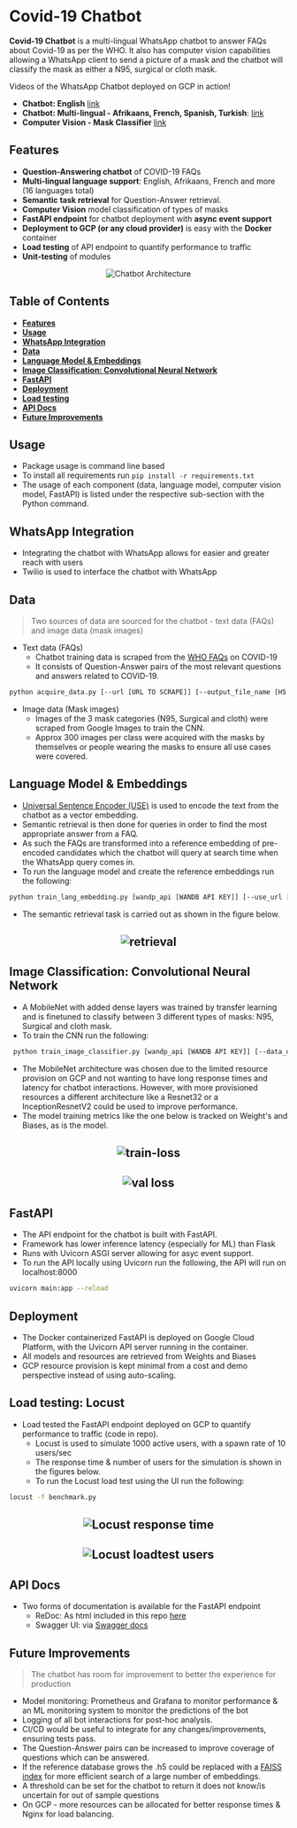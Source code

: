 # Covid-19 Chatbot

**Covid-19 Chatbot** is a multi-lingual WhatsApp chatbot to answer FAQs about Covid-19 as per the WHO. It also has computer vision capabilities allowing a WhatsApp client to send a picture of a mask and the chatbot will classify the mask as either a N95, surgical or cloth mask.

Videos of the WhatsApp Chatbot deployed on GCP in action!
* **Chatbot: English**  [link](https://www.youtube.com/watch?v=6DTtJq-z0wM)
* **Chatbot: Multi-lingual - Afrikaans, French, Spanish, Turkish**: [link](https://www.youtube.com/watch?v=NSyk7RnHMb4)
* **Computer Vision - Mask Classifier** [link](https://www.youtube.com/watch?v=r5o4d49BmGg)


## Features
* **Question-Answering chatbot** of COVID-19 FAQs
* **Multi-lingual language support**: English, Afrikaans, French and more (16 languages total)
* **Semantic task retrieval** for Question-Answer retrieval.
* **Computer Vision** model classification of types of masks
* **FastAPI endpoint** for chatbot deployment with **async event support**
* **Deployment to GCP (or any cloud provider)** is easy with the **Docker** container
* **Load testing** of API endpoint to quantify performance to traffic
* **Unit-testing** of modules


<p align="center">
  <img src="images/chatbot.jpg" alt="Chatbot Architecture" />
</p>


## Table of Contents
  * [**Features**](#features)
  * [**Usage**](#usage)
  * [**WhatsApp Integration**](#whatsapp-integration)
  * [**Data**](#data)
  * [**Language Model & Embeddings**](#language-model--embeddings)
  * [**Image Classification: Convolutional Neural Network**](#image-classification-convolutional-neural-network)
  * [**FastAPI**](#fastapi)
  * [**Deployment**](#deployment)
  * [**Load testing**](#load-testing)
  * [**API Docs**](#api-docs)
  * [**Future Improvements**](#future-improvements)


## Usage
  * Package usage is command line based
  * To install all requirements run `pip install -r requirements.txt`
  * The usage of each component (data, language model, computer vision model, FastAPI) is listed under the respective sub-section with the Python command.


## WhatsApp Integration
* Integrating the chatbot with WhatsApp allows for easier and greater reach with users
* Twilio is used to interface the chatbot with WhatsApp


## Data
> Two sources of data are sourced for the chatbot - text data (FAQs) and image data (mask images)

* Text data (FAQs)
  * Chatbot training data is scraped from the [WHO FAQs](https://www.who.int/emergencies/diseases/novel-coronavirus-2019/question-and-answers-hub/q-a-detail/q-a-coronaviruses) on COVID-19
  * It consists of Question-Answer pairs of the most relevant questions and answers related to COVID-19.

```bash
python acquire_data.py [--url [URL TO SCRAPE]] [--output_file_name [H5 FILENAME]]
```

* Image data (Mask images)
    * Images of the 3 mask categories (N95, Surgical and cloth) were scraped from Google Images to train the CNN.
    * Approx 300 images per class were acquired with the masks by themselves or people wearing the masks to ensure all use cases were covered.


## Language Model & Embeddings
* [Universal Sentence Encoder (USE)](https://tfhub.dev/google/universal-sentence-encoder-multilingual-qa/3) is used to encode the text from the chatbot as a vector embedding.
* Semantic retrieval is then done for queries in order to find the most appropriate answer from a FAQ.
* As such the FAQs are transformed into a reference embedding of pre-encoded candidates which the chatbot will query at search time when the WhatsApp query comes in.
* To run the language model and create the reference embeddings run the following:
```bash
python train_lang_embedding.py [wandp_api [WANDB API KEY]] [--use_url [TF-HUB USE URL]] [--ref_filepath [H5 REF FAQ EMBEDDING FILEPATH]]
```

* The semantic retrieval task is carried out as shown in the figure below.
<h2 align="center" id="retrieval">
	<img src="images/retrieval.png" alt="retrieval">
</h2>

## Image Classification: Convolutional Neural Network
* A MobileNet with added dense layers was trained by transfer learning and is finetuned to classify between 3 different types of masks: N95, Surgical and cloth mask.
* To train the CNN run the following:
```bash
 python train_image_classifier.py [wandp_api [WANDB API KEY]] [--data_dir [DIR OF THE MASK IMAGES]] [--hyperparams_path [PATH TO THE HYPERPARAMS JSON FILE]]
 ```
* The MobileNet architecture was chosen due to the limited resource provision on GCP and not wanting to have long response times and latency for chatbot interactions. However, with more provisioned resources a different architecture like a Resnet32 or a InceptionResnetV2 could be used to improve performance.
* The model training metrics like the one below is tracked on Weight's and Biases, as is the model.

<h2 align="center" id="train-loss">
	<img src="images/loss.png" alt="train-loss">
</h2>

<h2 align="center" id="val-loss">
	<img src="images/val_loss.png" alt="val loss">
</h2>


## FastAPI
* The API endpoint for the chatbot is built with FastAPI.
* Framework has lower inference latency (especially for ML) than Flask
* Runs with Uvicorn ASGI server allowing for asyc event support.
* To run the API locally using Uvicorn run the following, the API will run on localhost:8000
```bash
uvicorn main:app --reload
```


## Deployment
* The Docker containerized FastAPI is deployed on Google Cloud Platform, with the Uvicorn API server running in the container.
* All models and resources are retrieved from Weights and Biases
* GCP resource provision is kept minimal from a cost and demo perspective instead of using auto-scaling.


## Load testing: Locust
* Load tested the FastAPI endpoint deployed on GCP to quantify performance to traffic (code in repo).
  * Locust is used to simulate 1000 active users, with a spawn rate of 10 users/sec
  * The response time & number of users for the simulation is shown in the figures below.
  * To run the Locust load test using the UI run the following:
```bash
locust -f benchmark.py
```

<h2 align="center" id="response-time">
	<img src="images/response_time.png" alt="Locust response time">
</h2>

<h2 align="center" id="rlocust-users">
	<img src="images/users.png" alt="Locust loadtest users">
</h2>



## API Docs
* Two forms of documentation is available for the FastAPI endpoint
  * ReDoc: As html included in this repo [here](https://github.com/seedatnabeel/covid_19_chatbot/tree/master/api-docs)
  * Swagger UI: via [Swagger docs](http://35.231.25.36/docs)


## Future Improvements
  > The chatbot has room for improvement to better the experience for production

  * Model monitoring: Prometheus and Grafana to monitor performance & an ML monitoring system to monitor the predictions of the bot
  * Logging of all bot interactions for post-hoc analysis.
  * CI/CD would be useful to integrate for any changes/improvements, ensuring tests pass.
  * The Question-Answer pairs can be increased to improve coverage of questions which can be answered.
  * If the reference database grows the .h5 could be replaced with a [FAISS index](https://github.com/facebookresearch/faiss) for more efficient search of a large number of embeddings.
  * A threshold can be set for the chatbot to return it does not know/is uncertain for out of sample questions
  * On GCP - more resources can be allocated for better response times & Nginx for load balancing.
